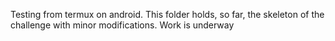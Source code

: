 Testing from termux on android.
This folder holds, so far, the skeleton of the challenge with minor modifications. Work is underway
